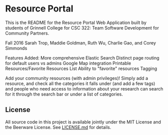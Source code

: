 # Resource Portal
 
This is the README for the Resource Portal Web Application built by students of 
Grinnell College for CSC 322: Team Software Development for Community Partners.

Fall 2016
Sarah Trop, Maddie Goldman, Ruth Wu, Charlie Gao, and Corey Simmonds

Features Added:
More comprehensive Elastic Search
Distinct page routing for default users vs admins
Google Map integration
Printable Resources/Favorite Resources List
Ability to "favorite" resources
Tagging

Add your community resources (with admin privileges)! Simply add a resource, and check all the categories it falls under (and add a few tags) and people who need access to information about your research can search for it through the search bar or under a list of categories.

## License

All source code in this project is available jointly under the MIT License and 
the Beerware License. See [LICENSE.md](LICENSE.md) for details.
